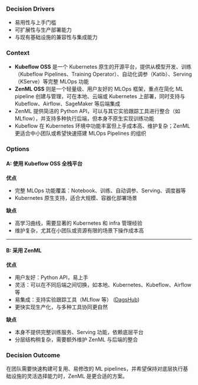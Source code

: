 ### Decision Drivers

- 易用性与上手门槛
- 可扩展性与生产部署能力
- 与现有基础设施的兼容性与集成能力



###  Context

- **Kubeflow OSS** 是一个 Kubernetes 原生的开源平台，提供从模型开发、训练（Kubeflow Pipelines、Training Operator）、自动化调参（Katib）、Serving（KServe）等完整 MLOps 功能
- **ZenML OSS** 则是一个轻量级、用户友好的 MLOps 框架，重点在简化 ML pipeline 创建与管理，可在本地、云端或 Kubernetes 上部署，同时支持与 Kubeflow、Airflow、SageMaker 等后端集成
- ZenML 提供简洁的 Python API，可以与其它实验跟踪工具进行整合（如 MLflow），并支持多种执行后端，但本身不原生实现训练功能
- Kubeflow 在 Kubernetes 环境中功能丰富但上手成本高、维护复杂；ZenML 更适合中小团队或希望快速搭建 MLOps Pipelines 的组织



### Options

#### A: 使用 **Kubeflow OSS** 全栈平台

**优点**

- 完整 MLOps 功能覆盖：Notebook、训练、自动调参、Serving、调度器等
- Kubernetes 原生支持，适合大规模、容器化部署场景

**缺点**

- 高学习曲线，需要显著的 Kubernetes 和 infra 管理经验
- 维护复杂，尤其在小团队或资源有限的场景下操作成本高

------

#### B: 采用 **ZenML**

**优点**

- 用户友好：Python API，易上手
- 灵活：可以在不同后端之间切换，如本地、Kubernetes、Kubeflow、Airflow 等
- 易集成：支持实验跟踪工具（MLflow 等） ([DagsHub](https://dagshub.com/blog/best-machine-learning-workflow-and-pipeline-orchestration-tools/?utm_source=chatgpt.com))
- 更快实现生产化，与多种工具协同更自然

**缺点**

- 本身不提供完整训练服务、Serving 功能，依赖底层平台
- 分层结构稍复杂，需要额外维护 ZenML 与后端的整合



### Decision Outcome

在团队需要快速构建可复用、易修改的 ML pipelines，并希望保持对底层执行基础设施的灵活选择能力时，ZenML  是更合适的方案。

